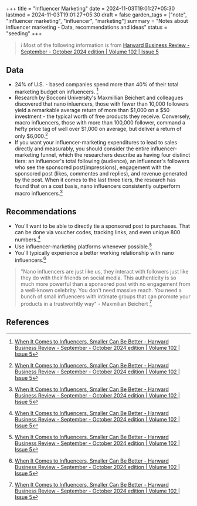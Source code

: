 +++
title = "Influencer Marketing"
date = 2024-11-03T19:01:27+05:30
lastmod = 2024-11-03T19:01:27+05:30
draft = false
garden_tags = ["note", "influencer marketing", "influencer", "marketing"]
summary = "Notes about influencer marketing - Data, recommendations and ideas"
status = "seeding"
+++

> ℹ️ Most of the following information is from [Harward Business Review - September - October 2024 edition | Volume 102 | Issue 5](https://hbr.org/archive-toc/BR2405)

## Data
- 24% of U.S. - based companies spend more than 40% of their total marketing budget on influencers. [^1]
- Research by Bocconi University's Maxmillian Beichert and colleagues discovered that nano inluencers, those with fewer than 10,000 followers yield a remarkable average return of more than $1,000 on a $50 investment - the typical worth of free products they receive. Conversely, macro influencers, those with more than 100,000 follower, command a hefty price tag of well over $1,000 on average, but deliver a return of only $6,000.[^1]
- If you want your influencer-marketing expenditures to lead to sales directly and measurably, you should consider the entire influencer-marketing funnel, which the researchers describe as having four distinct tiers: an influencer's total following (audience), an influencer's followers who see the sponsored post(impressions), engagement with the sponsored post (likes, commentes and replies), and revenue generated by the post. When it comes to the last three tiers, the research has found that on a cost basis, nano influencers consistently outperform macro influencers.[^1] 

## Recommendations
- You'll want to be able to directly tie a sponsored post to purchases. That can be done via voucher codes, tracking links, and even unique 800 numbers.[^1]
- Use influencer-marketing platforms whenever possible.[^1]
- You'll typically experience a better working relationship with nano influencers.[^1] 

> "Nano influencers are just like us, they interact with followers just like they do with their friends on social media. This authenticity is so much more powerful than a sponsored post with no engagement from a well-known celebrity. You don't need massive reach. You need a bunch of small influencers with intimate groups that can promote your products in a trustworhtly way" - Maxmilian Beichert [^1]

## References 
[^1]: [When It Comes to Influencers, Smaller Can Be Better - Harward Business Review - September - October 2024 edition | Volume 102 | Issue 5](https://hbr.org/2024/09/when-it-comes-to-influencers-smaller-can-be-better)
